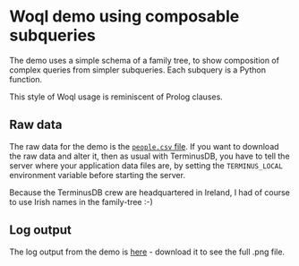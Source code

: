 # Woql demo using composable subqueries 

The demo uses a simple schema of a family tree, to show composition of complex queries from simpler subqueries.  Each subquery is a Python function.

This style of Woql usage is reminiscent of Prolog clauses.

## Raw data
The raw data for the demo is the [`people.csv` file](https://raw.githubusercontent.com/Chrisjhorn/terminusDB/blob/master/family-tree/people.csv).  If you want to download the raw data and alter it,  then as usual with TerminusDB,  you have to tell the server where your application data files are,  by setting the `TERMINUS_LOCAL` environment variable before starting the server.

Because the TerminusDB crew are headquartered in Ireland,  I had of course to use Irish names in the family-tree :-)

## Log output
The log output from the demo is [here](https://github.com/Chrisjhorn/terminusDB/blob/master/family-tree/family_ss.png) - download it to see the full .png file.
